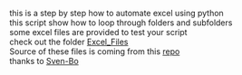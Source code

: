 this is a step by step how to automate excel using python <br/>
this script show how to loop through folders and subfolders <br/>
some excel files are provided to test your script  <br/>
check out the folder <a href="https://github.com/freefunction/automate-excel-using-python/tree/master/Excel_Files" target="_blank">Excel_Files</a> <br/>
Source of these files is coming from this <a href="https://github.com/Sven-Bo/iterate-over-folders/tree/master/Excel_Files" target="_blank">repo </a> <br/> thanks to <a href="https://github.com/Sven-Bo" target="_blank">Sven-Bo</a> <br/> 
